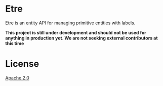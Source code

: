 # Etre

<!---
[![Build Status](https://travis-ci.org/square/rce-agent.svg?branch=master)](https://travis-ci.org/square/rce-agent) [![Go Report Card](https://goreportcard.com/badge/github.com/square/rce-agent)](https://goreportcard.com/report/github.com/square/rce-agent) [![GoDoc](https://godoc.org/github.com/square/rce-agent?status.svg)](https://godoc.org/github.com/square/rce-agent)
--->

Etre is an entity API for managing primitive entities with labels.

**This project is still under development and should not be used for anything in production yet. We are not seeking external contributors at this time**

# License

[Apache 2.0](http://www.apache.org/licenses/LICENSE-2.0)
